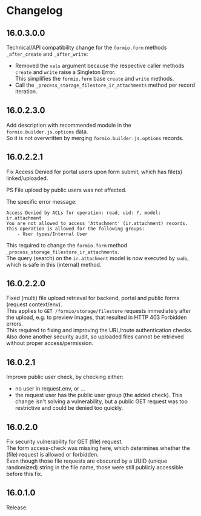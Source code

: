 # Changelog

## 16.0.3.0.0

Technical/API compatibility change for the `formio.form` methods `_after_create` and `_after_write`:
- Removed the `vals` argument because the respective caller methods `create` and `write` raise a Singleton Error.\
  This simplifies the `formio.form` base `create` and `write` methods.
- Call the `_process_storage_filestore_ir_attachments` method per record iteration.

## 16.0.2.3.0

Add description with recommended module in the `formio.builder.js.options` data.\
So it is not overwritten by merging `formio.builder.js.options` records.

## 16.0.2.2.1

Fix Access Denied for portal users upon form submit, which has file(s) linked/uploaded.

PS File upload by public users was not affected.

The specific error message:
```
Access Denied by ACLs for operation: read, uid: ?, model: ir.attachment
You are not allowed to access 'Attachment' (ir.attachment) records.
This operation is allowed for the following groups:
	- User types/Internal User
```

This required to change the `formio.form` method `_process_storage_filestore_ir_attachments`.\
The query (search) on the `ir.attachment` model is now executed by `sudo`, which is safe in this (internal) method.

## 16.0.2.2.0

Fixed (multi) file upload retrieval for backend, portal and public forms (request context/env).\
This applies to `GET /formio/storage/filestore` requests immediately after the upload, e.g. to preview images, that resulted in HTTP 403 Forbidden errors.\
This required to fixing and improving the URL/route authentication checks.\
Also done another security audit, so uploaded files cannot be retrieved without proper access/permission.

## 16.0.2.1

Improve public user check, by checking either:
- no user in request.env, or ...
- the request user has the public user group (the added check).
This change isn't solving a vulnerability, but a public GET request was too restrictive and could be denied too quickly.

## 16.0.2.0

Fix security vulnerability for GET (file) request.\
The form access-check was missing here, which determines whether the (file) request is allowed or forbidden.\
Even though those file requests are obscured by a UUID (unique randomized) string in the file name, those were still publicly accessible before this fix.

## 16.0.1.0

Release.
